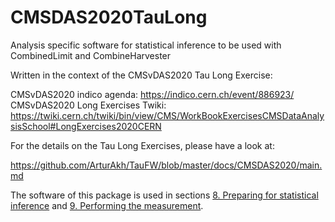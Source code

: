 # CMSDAS2020TauLong
Analysis specific software for statistical inference to be used with CombinedLimit and CombineHarvester

Written in the context of the CMSvDAS2020 Tau Long Exercise:

CMSvDAS2020 indico agenda: https://indico.cern.ch/event/886923/
CMSvDAS2020 Long Exercises Twiki: https://twiki.cern.ch/twiki/bin/view/CMS/WorkBookExercisesCMSDataAnalysisSchool#LongExercises2020CERN

For the details on the Tau Long Exercises, please have a look at:

https://github.com/ArturAkh/TauFW/blob/master/docs/CMSDAS2020/main.md

The software of this package is used in sections [8. Preparing for statistical inference](https://github.com/ArturAkh/TauFW/blob/master/docs/CMSDAS2020/prep_stat_inference.md) and
[9. Performing the measurement](https://github.com/ArturAkh/TauFW/blob/master/docs/CMSDAS2020/measurement.md).

